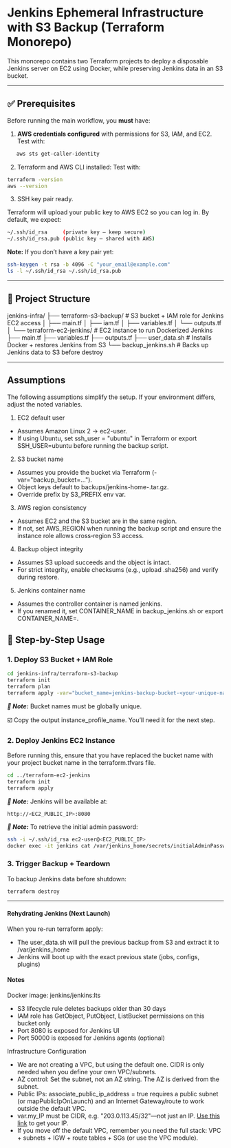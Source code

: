 # Jenkins Ephemeral Infrastructure with S3 Backup (Terraform Monorepo)

This monorepo contains two Terraform projects to deploy a disposable Jenkins server on EC2 using Docker, while preserving Jenkins data in an S3 bucket.

---

## ✅ Prerequisites

Before running the main workflow, you **must** have:

1. **AWS credentials configured** with permissions for S3, IAM, and EC2.  
Test with:

```bash
   aws sts get-caller-identity
```

2. Terraform and AWS CLI installed:
Test with:

```bash
terraform -version
aws --version
```

3. SSH key pair ready.

Terraform will upload your public key to AWS EC2 so you can log in.
By default, we expect:

```bash
~/.ssh/id_rsa     (private key — keep secure)
~/.ssh/id_rsa.pub (public key — shared with AWS)
```

**Note:** If you don’t have a key pair yet:

```bash
ssh-keygen -t rsa -b 4096 -C "your_email@example.com"
ls -l ~/.ssh/id_rsa ~/.ssh/id_rsa.pub
```

---

## 📁 Project Structure

jenkins-infra/
├── terraform-s3-backup/ # S3 bucket + IAM role for Jenkins EC2 access
│ ├── main.tf
│ ├── iam.tf
│ ├── variables.tf
│ └── outputs.tf
│
└── terraform-ec2-jenkins/ # EC2 instance to run Dockerized Jenkins
├── main.tf
├── variables.tf
├── outputs.tf
├── user_data.sh # Installs Docker + restores Jenkins from S3
└── backup_jenkins.sh # Backs up Jenkins data to S3 before destroy


---

## Assumptions
The following assumptions simplify the setup. If your environment differs, adjust the noted variables.

1. EC2 default user
- Assumes Amazon Linux 2 → ec2-user.
- If using Ubuntu, set ssh_user = "ubuntu" in Terraform or export SSH_USER=ubuntu before running the backup script.

2. S3 bucket name
- Assumes you provide the bucket via Terraform (-var="backup_bucket=...").
- Object keys default to backups/jenkins-home-<timestamp>.tar.gz.
- Override prefix by S3_PREFIX env var.

3. AWS region consistency
- Assumes EC2 and the S3 bucket are in the same region.
- If not, set AWS_REGION when running the backup script and ensure the instance role allows cross‑region S3 access.

4. Backup object integrity
- Assumes S3 upload succeeds and the object is intact.
- For strict integrity, enable checksums (e.g., upload .sha256) and verify during restore.

5. Jenkins container name
- Assumes the controller container is named jenkins.
- If you renamed it, set CONTAINER_NAME in backup_jenkins.sh or export CONTAINER_NAME=<your-name>.

## 🚀 Step-by-Step Usage

### 1. Deploy S3 Bucket + IAM Role

```bash
cd jenkins-infra/terraform-s3-backup
terraform init
terraform plan
terraform apply -var="bucket_name=jenkins-backup-bucket-<your-unique-name>"
```

***📌 Note:*** Bucket names must be globally unique.

☑️ Copy the output instance_profile_name. You’ll need it for the next step.

### 2. Deploy Jenkins EC2 Instance

Before running this, ensure that you have replaced the bucket name <jenkins-backup-bucket-project-emmanuel> with your project bucket name in the terraform.tfvars file.

```bash
cd ../terraform-ec2-jenkins
terraform init
terraform apply 
```

***📌 Note:*** Jenkins will be available at:
```bash
http://<EC2_PUBLIC_IP>:8080
```

***📌 Note:*** To retrieve the initial admin password:
```bash
ssh -i ~/.ssh/id_rsa ec2-user@<EC2_PUBLIC_IP>
docker exec -it jenkins cat /var/jenkins_home/secrets/initialAdminPassword
```

### 3. Trigger Backup + Teardown
To backup Jenkins data before shutdown:

```bash
terraform destroy
```
---

#### Rehydrating Jenkins (Next Launch)
When you re-run terraform apply:
- The user_data.sh will pull the previous backup from S3 and extract it to /var/jenkins_home
- Jenkins will boot up with the exact previous state (jobs, configs, plugins)

#### Notes
Docker image: jenkins/jenkins:lts
- S3 lifecycle rule deletes backups older than 30 days
- IAM role has GetObject, PutObject, ListBucket permissions on this bucket only
- Port 8080 is exposed for Jenkins UI
- Port 50000 is exposed for Jenkins agents (optional)

Infrastructure Configuration
- We are not creating a VPC, but using the default one. CIDR is only needed when you define your own VPC/subnets.
- AZ control: Set the subnet, not an AZ string. The AZ is derived from the subnet.
- Public IPs: associate_public_ip_address = true requires a public subnet (or mapPublicIpOnLaunch) and an Internet Gateway/route to work outside the default VPC.
- var.my_IP must be CIDR, e.g. "203.0.113.45/32"—not just an IP. [Use this link](https://www.showmyip.com/) to get your IP.
- If you move off the default VPC, remember you need the full stack: VPC + subnets + IGW + route tables + SGs (or use the VPC module).
